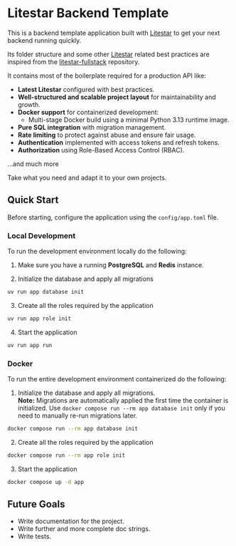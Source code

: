 # Litestar Backend Template
This is a backend template application built with [Litestar](https://litestar.dev/) to get your next backend running quickly.

Its folder structure and some other [Litestar](https://litestar.dev/) related best practices are inspired from the [litestar-fullstack](https://github.com/litestar-org/litestar-fullstack) repository.

It contains most of the boilerplate required for a production API like:

- **Latest Litestar** configured with best practices.  
- **Well-structured and scalable project layout** for maintainability and growth.  
- **Docker support** for containerized development:  
  - Multi-stage Docker build using a minimal Python 3.13 runtime image.  
- **Pure SQL integration** with migration management.  
- **Rate limiting** to protect against abuse and ensure fair usage.  
- **Authentication** implemented with access tokens and refresh tokens.  
- **Authorization** using Role-Based Access Control (RBAC).  

...and much more

Take what you need and adapt it to your own projects.

## Quick Start

Before starting, configure the application using the `config/app.toml` file. 

### Local Development

To run the development environment locally do the following:

1. Make sure you have a running **PostgreSQL** and **Redis** instance. 

2. Initialize the database and apply all migrations

```bash
uv run app database init
```

3. Create all the roles required by the application

```bash
uv run app role init
```

4. Start the application

```bash
uv run app run
```

### Docker

To run the entire development environment containerized do the following:

1. Initialize the database and apply all migrations.  
  **Note:** Migrations are automatically applied the first time the container is initialized. Use `docker compose run --rm app database init` only if you need to manually re-run migrations later. 

```bash
docker compose run --rm app database init
```

2. Create all the roles required by the application

```bash
docker compose run --rm app role init
```

3. Start the application

```bash
docker compose up -d app
```

## Future Goals
- Write documentation for the project.
- Write further and more complete doc strings.
- Write tests.
